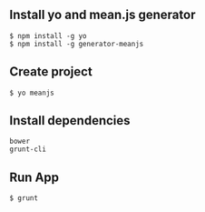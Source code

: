 ## Install yo and mean.js generator
    $ npm install -g yo
    $ npm install -g generator-meanjs

## Create project
    $ yo meanjs

## Install dependencies
    bower
    grunt-cli

## Run App
    $ grunt